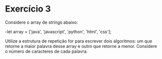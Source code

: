 # Exercício 3

Considere o array de strings abaixo:

-let array = ['java', 'javascript', 'python', 'html', 'css'];

Utilize a estrutura de repetição for para escrever dois algoritmos: um que retorne a maior palavra desse array e outro que retorne a menor. Considere o número de caracteres de cada palavra.
